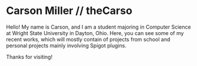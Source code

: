 # Carson Miller // theCarso
Hello! My name is Carson, and I am a student majoring in Computer Science at Wright State University in Dayton, Ohio. Here, you can see some of my recent works, which will mostly contain of projects from school and personal projects mainly involving Spigot plugins.


Thanks for visiting!
